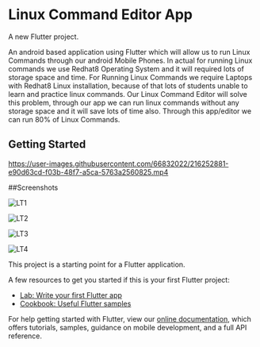 # Linux Command Editor App

A new Flutter project.

An android based application using Flutter which will allow us to run Linux Commands through our android Mobile Phones. 
In actual for running Linux commands we use Redhat8 Operating System and it will required lots of storage space and time.
For Running Linux Commands we require Laptops with Redhat8 Linux installation, because of that lots of students unable to learn and practice linux commands.
Our Linux Command Editor will solve this problem, through our app we can run linux commands without any storage space and it will save lots of time also.
Through this app/editor we can run 80% of Linux Commands.


## Getting Started



https://user-images.githubusercontent.com/66832022/216252881-e90d63cd-f03b-48f7-a5ca-5763a2560825.mp4


##Screenshots 

![LT1](https://user-images.githubusercontent.com/66832022/216256193-f6744739-99d6-40a1-873a-d3badd4c9353.jpeg)

![LT2](https://user-images.githubusercontent.com/66832022/216256216-4067b68e-c03b-447a-a322-7cb5fd9bda24.jpeg)

![LT3](https://user-images.githubusercontent.com/66832022/216256287-7bbbee0b-f4cf-4522-81e7-7eb75411ae8e.jpeg)

![LT4](https://user-images.githubusercontent.com/66832022/216256292-66ddcbbd-9067-45ed-aca0-20331f605a04.jpeg)

This project is a starting point for a Flutter application.

A few resources to get you started if this is your first Flutter project:

- [Lab: Write your first Flutter app](https://flutter.dev/docs/get-started/codelab)
- [Cookbook: Useful Flutter samples](https://flutter.dev/docs/cookbook)

For help getting started with Flutter, view our
[online documentation](https://flutter.dev/docs), which offers tutorials,
samples, guidance on mobile development, and a full API reference.
